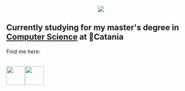 <html>
  <body>
    <p align="center">
      <img src="https://capsule-render.vercel.app/api?text=Hey%20Everyone!&animation=fadeIn&type=waving&color=gradient&height=100"/>
    </p>
    <h2>
      Currently studying for my master's degree in 
      <a href="https://web.dmi.unict.it/corsi/lm-18">Computer Science</a> at 📍Catania
    </h2>
    Find me here: <br><br>
    
   <p margin="10">
      <a href="https://www.instagram.com/giada_margarone/"><img height="50" src="https://upload.wikimedia.org/wikipedia/commons/thumb/a/a5/Instagram_icon.png/600px-Instagram_icon.png"/></a><a href="https://www.linkedin.com/in/giada-margarone-352510240/"><img height="50" src="https://cdn1.iconfinder.com/data/icons/logotypes/32/circle-linkedin-512.png"/></a>
  </p>
  </body>
</html>
